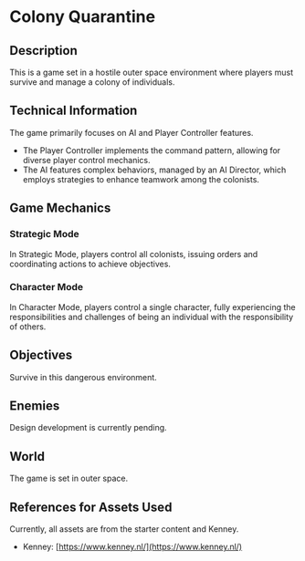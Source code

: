 # Colony Quarantine

## Description
This is a game set in a hostile outer space environment where players must survive and manage a colony of individuals.

## Technical Information
The game primarily focuses on AI and Player Controller features. 
* The Player Controller implements the command pattern, allowing for diverse player control mechanics.
* The AI features complex behaviors, managed by an AI Director, which employs strategies to enhance teamwork among the colonists.

## Game Mechanics

### Strategic Mode
In Strategic Mode, players control all colonists, issuing orders and coordinating actions to achieve objectives.

### Character Mode
In Character Mode, players control a single character, fully experiencing the responsibilities and challenges of being an individual with the responsibility of others.

## Objectives
Survive in this dangerous environment.

## Enemies
Design development is currently pending.

## World
The game is set in outer space.

## References for Assets Used
Currently, all assets are from the starter content and Kenney.
- Kenney: [https://www.kenney.nl/](https://www.kenney.nl/)

